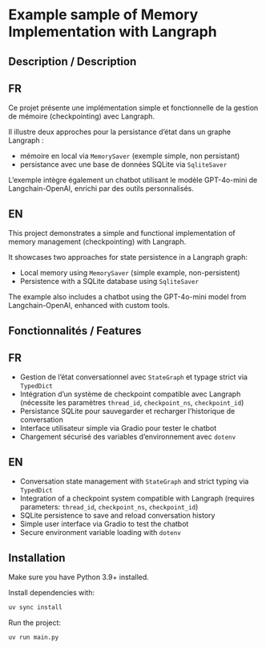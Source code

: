 #  Example sample of Memory Implementation with Langraph

## Description / Description

## FR
Ce projet présente une implémentation simple et fonctionnelle de la gestion de mémoire (checkpointing) avec Langraph.

Il illustre deux approches pour la persistance d’état dans un graphe Langraph :

- mémoire en local via `MemorySaver` (exemple simple, non persistant)
- persistance avec une base de données SQLite via `SqliteSaver`

L’exemple intègre également un chatbot utilisant le modèle GPT-4o-mini de Langchain-OpenAI, enrichi par des outils personnalisés.


## EN

This project demonstrates a simple and functional implementation of memory management (checkpointing) with Langraph.

It showcases two approaches for state persistence in a Langraph graph:

- Local memory using `MemorySaver` (simple example, non-persistent)
- Persistence with a SQLite database using `SqliteSaver`

The example also includes a chatbot using the GPT-4o-mini model from Langchain-OpenAI, enhanced with custom tools.

## Fonctionnalités / Features

## FR
- Gestion de l’état conversationnel avec `StateGraph` et typage strict via `TypedDict`
- Intégration d’un système de checkpoint compatible avec Langraph (nécessite les paramètres `thread_id`, `checkpoint_ns`, `checkpoint_id`)
- Persistance SQLite pour sauvegarder et recharger l’historique de conversation
- Interface utilisateur simple via Gradio pour tester le chatbot
- Chargement sécurisé des variables d’environnement avec `dotenv`

## EN
- Conversation state management with `StateGraph` and strict typing via `TypedDict`
- Integration of a checkpoint system compatible with Langraph (requires parameters: `thread_id`, `checkpoint_ns`, `checkpoint_id`)
- SQLite persistence to save and reload conversation history
- Simple user interface via Gradio to test the chatbot
- Secure environment variable loading with `dotenv`

## Installation

Make sure you have Python 3.9+ installed.

Install dependencies with:

```bash
uv sync install
```

Run the project:
```bash
uv run main.py
```
